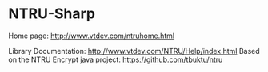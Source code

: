 # NTRU-Sharp
 Home page: http://www.vtdev.com/ntruhome.html
 
 Library Documentation: http://www.vtdev.com/NTRU/Help/index.html
 Based on the NTRU Encrypt java project: https://github.com/tbuktu/ntru
